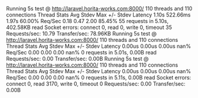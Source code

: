 Running 5s test @ http://laravel.horita-works.com:8000/
  110 threads and 110 connections
  Thread Stats   Avg      Stdev     Max   +/- Stdev
    Latency     1.10s   522.66ms   1.97s    60.00%
    Req/Sec     0.18      0.47     2.00     85.45%
  55 requests in 5.10s, 402.58KB read
  Socket errors: connect 0, read 0, write 0, timeout 35
Requests/sec:     10.79
Transfer/sec:     78.96KB
Running 5s test @ http://laravel.horita-works.com:8000/
  110 threads and 110 connections
  Thread Stats   Avg      Stdev     Max   +/- Stdev
    Latency     0.00us    0.00us   0.00us     nan%
    Req/Sec     0.00      0.00     0.00       nan%
  0 requests in 5.01s, 0.00B read
Requests/sec:      0.00
Transfer/sec:       0.00B
Running 5s test @ http://laravel.horita-works.com:8000/
  110 threads and 110 connections
  Thread Stats   Avg      Stdev     Max   +/- Stdev
    Latency     0.00us    0.00us   0.00us     nan%
    Req/Sec     0.00      0.00     0.00       nan%
  0 requests in 5.11s, 0.00B read
  Socket errors: connect 0, read 3170, write 0, timeout 0
Requests/sec:      0.00
Transfer/sec:       0.00B
